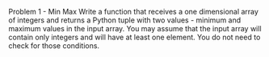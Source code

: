 Problem 1 - Min Max
Write a function that receives a one dimensional array of integers and returns a Python
tuple with two values - minimum and maximum values in the input array. You may assume
that the input array will contain only integers and will have at least one element. You do not
need to check for those conditions.

